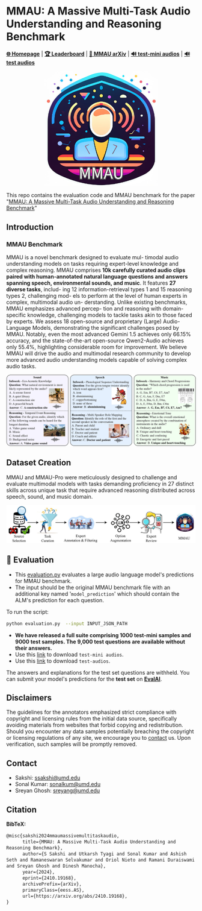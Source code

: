 
# MMAU: A Massive Multi-Task Audio Understanding and Reasoning Benchmark
[**🌐 Homepage**](https://sakshi113.github.io/mmau_homepage/) | [**🏆 Leaderboard**](https://sakshi113.github.io/mmau_homepage/#leaderboard) | [**📖 MMAU arXiv**](https://arxiv.org/pdf/2410.19168) | [**🔊 test-mini audios**](https://drive.google.com/file/d/1fERNIyTa0HWry6iIG1X-1ACPlUlhlRWA/view?usp=sharing) | [**🔊 test audios**](https://drive.google.com/file/d/1XqkRupC723zAeyDn4dYniqNv4uO-8rEg/view?usp=sharing)
                                          
<p align="center"><img src="https://github.com/Sakshi113/MMAU/blob/main/mmau_logo.png?raw=true" alt="GAMA Logo." width="300"/></p>


This repo contains the evaluation code and MMAU benchmark for the paper "[MMAU: A Massive Multi-Task Audio Understanding and Reasoning Benchmark]()"

## Introduction

### MMAU Benchmark

MMAU is a novel benchmark designed to evaluate mul- timodal audio understanding models on tasks requiring expert-level knowledge and complex reasoning. MMAU comprises **10k carefully curated audio clips paired with human-annotated natural language questions and answers spanning speech, environmental sounds, and music**. It features **27 diverse tasks**, includ- ing 12 information-retrieval types 1 and 15 reasoning types 2, challenging mod- els to perform at the level of human experts in complex, multimodal audio un- derstanding. Unlike existing benchmarks, MMAU emphasizes advanced percep- tion and reasoning with domain-specific knowledge, challenging models to tackle tasks akin to those faced by experts. We assess 18 open-source and proprietary (Large) Audio-Language Models, demonstrating the significant challenges posed by MMAU. Notably, even the most advanced Gemini 1.5 achieves only 66.15% accuracy, and the state-of-the-art open-source Qwen2-Audio achieves only 55.4%, highlighting considerable room for improvement. We believe MMAU will drive the audio and multimodal research community to develop more advanced audio understanding models capable of solving complex audio tasks.

![Alt text](mmau_hero.jpg)

## Dataset Creation

MMAU and MMAU-Pro were meticulously designed to challenge and evaluate multimodal models with tasks demanding proficiency in 27 distinct skills across unique task  that require advanced reasoning distributed across speech, sound, and music domain.

![Alt text](mmau_process.jpg)

## 🎯 Evaluation

- This [evaluation.py](https://github.com/Sakshi113/MMAU/blob/main/evaluation.py) evaluates a large audio language model's predictions for MMAU benchmark.
- The input should be the original MMAU benchmark file with an additional key named '`model_prediction`' which should contain the ALM's prediction for each question.
  
To run the script:
```bash
python evaluation.py  --input INPUT_JSON_PATH
```

- **We have released a full suite comprising 1000 test-mini samples and 9000 test samples. The 9,000 test questions are available without their answers.**
- Use this [link](https://drive.google.com/file/d/1fERNIyTa0HWry6iIG1X-1ACPlUlhlRWA/view?usp=sharing) to download `test-mini audios`.
- Use this [link](https://drive.google.com/file/d/1XqkRupC723zAeyDn4dYniqNv4uO-8rEg/view?usp=sharing) to download `test-audios`.

The answers and explanations for the test set questions are withheld. You can submit your model's predictions for the **test set** on **[EvalAI](https://eval.ai/web/challenges/challenge-page/2391/overview)**.

## Disclaimers
The guidelines for the annotators emphasized strict compliance with copyright and licensing rules from the initial data source, specifically avoiding materials from websites that forbid copying and redistribution. 
Should you encounter any data samples potentially breaching the copyright or licensing regulations of any site, we encourage you to [contact](#contact) us. Upon verification, such samples will be promptly removed.

## Contact
- Sakshi: ssakshi@umd.edu
- Sonal Kumar: sonalkum@umd.edu
- Sreyan Ghosh: sreyang@umd.edu

## Citation

**BibTeX:**
```
@misc{sakshi2024mmaumassivemultitaskaudio,
      title={MMAU: A Massive Multi-Task Audio Understanding and Reasoning Benchmark}, 
      author={S Sakshi and Utkarsh Tyagi and Sonal Kumar and Ashish Seth and Ramaneswaran Selvakumar and Oriol Nieto and Ramani Duraiswami and Sreyan Ghosh and Dinesh Manocha},
      year={2024},
      eprint={2410.19168},
      archivePrefix={arXiv},
      primaryClass={eess.AS},
      url={https://arxiv.org/abs/2410.19168}, 
}

```
